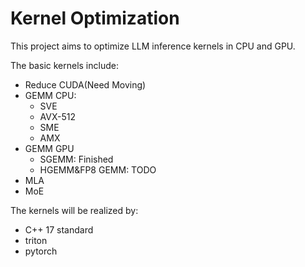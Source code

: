 # Kernel Optimization

This project aims to optimize LLM inference kernels in CPU and GPU.

The basic kernels include:

- Reduce CUDA(Need Moving)
- GEMM CPU:
    - SVE
    - AVX-512
    - SME
    - AMX
- GEMM GPU
    - SGEMM: Finished
    - HGEMM&FP8 GEMM: TODO
- MLA
- MoE

The kernels will be realized by:
- C++ 17 standard
- triton
- pytorch
